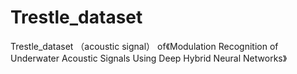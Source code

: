 # Trestle_dataset
Trestle_dataset （acoustic signal） of《Modulation Recognition of Underwater Acoustic Signals Using Deep Hybrid Neural Networks》
